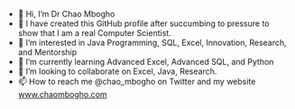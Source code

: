 - 👋 Hi, I’m Dr Chao Mbogho
- 👋 I have created this GitHub profile after succumbing to pressure to show that I am a real Computer Scientist.  
- 👀 I’m interested in Java Programming, SQL, Excel, Innovation, Research, and Mentorship
- 🌱 I’m currently learning Advanced Excel, Advanced SQL, and Python
- 💞️ I’m looking to collaborate on Excel, Java, Research. 
- 📫 How to reach me @chao_mbogho on Twitter and my website www.chaombogho.com 

<!---
DrC-Mbogho/about is a ✨ special ✨ repository because its `README.md` (this file) appears on your GitHub profile.
You can click the Preview link to take a look at your changes.
--->
